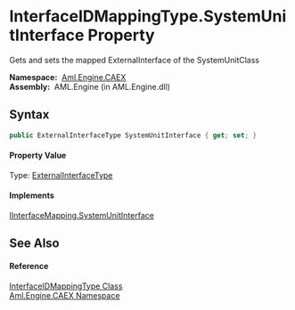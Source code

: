 InterfaceIDMappingType.SystemUnitInterface Property
===================================================
Gets and sets the mapped ExternalInterface of the SystemUnitClass

  **Namespace:**  [Aml.Engine.CAEX][1]  
  **Assembly:**  AML.Engine (in AML.Engine.dll)

Syntax
------

```csharp
public ExternalInterfaceType SystemUnitInterface { get; set; }
```

#### Property Value
Type: [ExternalInterfaceType][2]
#### Implements
[IInterfaceMapping.SystemUnitInterface][3]  


See Also
--------

#### Reference
[InterfaceIDMappingType Class][4]  
[Aml.Engine.CAEX Namespace][1]  

[1]: ../README.md
[2]: ../ExternalInterfaceType/README.md
[3]: ../IInterfaceMapping/SystemUnitInterface.md
[4]: README.md
[5]: https://www.automationml.org
[6]: ../../icons/logoShade.png